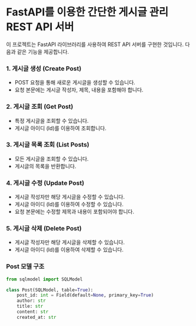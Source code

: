 # FastAPI를 이용한 간단한 게시글 관리 REST API 서버

이 프로젝트는 FastAPI 라이브러리를 사용하여 REST API 서버를 구현한 것입니다. 
다음과 같은 기능을 제공합니다.

### 1. 게시글 생성 (Create Post)
- POST 요청을 통해 새로운 게시글을 생성할 수 있습니다.
- 요청 본문에는 게시글 작성자, 제목, 내용을 포함해야 합니다.
  
### 2. 게시글 조회 (Get Post)
- 특정 게시글을 조회할 수 있습니다.
- 게시글 아이디 (Id)를 이용하여 조회합니다.
  
### 3. 게시글 목록 조회 (List Posts)
- 모든 게시글을 조회할 수 있습니다.
- 게시글의 목록을 반환합니다.
  
### 4. 게시글 수정 (Update Post)
- 게시글 작성자만 해당 게시글을 수정할 수 있습니다.
- 게시글 아이디 (Id)를 이용하여 수정할 수 있습니다.
- 요청 본문에는 수정할 제목과 내용이 포함되어야 합니다.

  
### 5. 게시글 삭제 (Delete Post)
- 게시글 작성자만 해당 게시글을 삭제할 수 있습니다.
- 게시글 아이디 (Id)를 이용하여 삭제할 수 있습니다.
  
### Post 모델 구조
```python
from sqlmodel import SQLModel

class Post(SQLModel, table=True):
    post_id: int = Field(default=None, primary_key=True)
    author: str
    title: str
    content: str
    created_at: str
```

